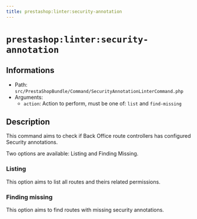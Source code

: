 ```yaml
---
title: prestashop:linter:security-annotation
---
```


# `prestashop:linter:security-annotation`

## Informations

* Path: `src/PrestaShopBundle/Command/SecurityAnnotationLinterCommand.php`
* Arguments:
  * `action`: Action to perform, must be one of: `list` and `find-missing`

## Description

This command aims to check if Back Office route controllers has configured Security annotations.

Two options are available: Listing and Finding Missing.

### Listing
This option aims to list all routes and theirs related permissions.

### Finding missing
This option aims to find routes with missing security annotations.    

